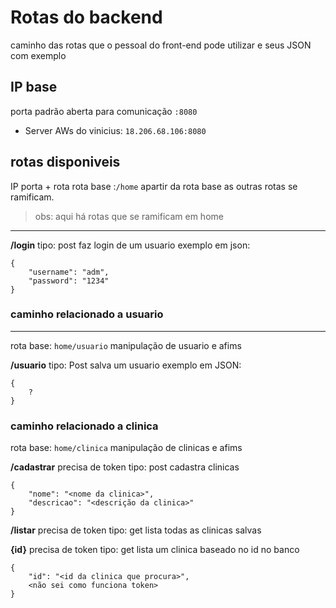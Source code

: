 
# Rotas do backend #
caminho das rotas que o pessoal do front-end pode utilizar e seus JSON com exemplo
## IP base ##
porta padrão aberta para comunicação ``:8080`` 
* Server AWs do vinicius: ``18.206.68.106:8080``

## rotas disponiveis ##
IP porta + rota 
rota base :``/home``
apartir da rota base as outras rotas se ramificam.
> obs: aqui há rotas que se ramificam em home
--- 
**/login**
tipo: post
faz login de um usuario
exemplo em json:
```
{
	"username": "adm",
	"password": "1234"
}
```
### caminho relacionado a usuario ###
---
rota base: ``home/usuario``
manipulação de usuario e afims

**/usuario**
tipo: Post
salva um usuario
exemplo em JSON:
```
{
	?
}
```
### caminho relacionado a clinica ###
rota base: ``home/clinica``
manipulação de clinicas e afims

**/cadastrar**
precisa de token
tipo: post
cadastra clinicas
```
{
	"nome": "<nome da clinica>",
	"descricao": "<descrição da clinica>"
}
```

**/listar**
precisa de token
tipo: get
lista todas as clinicas salvas

**{id}**
precisa de token
tipo: get
lista um clinica baseado no id no banco
```
{
	"id": "<id da clinica que procura>",
	<não sei como funciona token>
}
```
